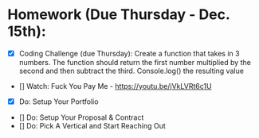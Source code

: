 # Homework (Due Thursday - Dec. 15th):

- [x] Coding Challenge (due Thursday):
Create a function that takes in 3 numbers. The function should return the first number multiplied by the second and then subtract the third. Console.log() the resulting value
- [] Watch: Fuck You Pay Me - https://youtu.be/jVkLVRt6c1U
- [x] Do: Setup Your Portfolio
- [] Do: Setup Your Proposal & Contract
- [] Do: Pick A Vertical and Start Reaching Out
